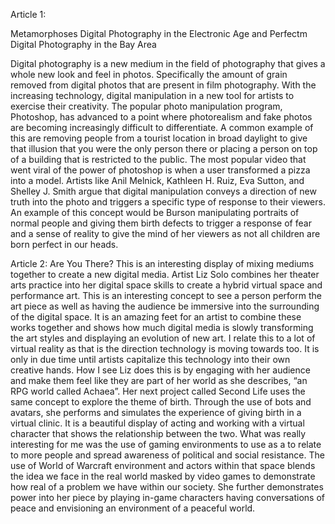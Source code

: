 Article 1: 

Metamorphoses Digital Photography in the Electronic Age and Perfectm Digital Photography in the Bay Area 

Digital photography is a new medium in the field of photography that gives a whole new look and feel in photos. Specifically the amount of grain removed from digital photos that are present in film photography. With the increasing technology, digital manipulation in a new tool for artists to exercise their creativity. 
	The popular photo manipulation program, Photoshop, has advanced to a point where photorealism and fake photos are becoming increasingly difficult to differentiate. A common example of this are removing people from a tourist location in broad daylight to give that illusion that you were the only person there or placing a person on top of a building that is restricted to the public. The most popular video that went viral of the power of photoshop is when a user transformed a pizza into a model.
	Artists like Anil Melnick, Kathleen H. Ruiz, Eva Sutton, and Shelley J. Smith argue that digital manipulation conveys a direction of new truth into the photo and triggers a specific type of response to their viewers. An example of this concept would be Burson manipulating portraits of normal people and giving them birth defects to trigger a response of fear and a sense of reality to give the mind of her viewers as not all children are born perfect in our heads.


Article 2: Are You There?
	This is an interesting display of mixing mediums together to create a new digital media. Artist Liz Solo combines her theater arts practice into her digital space skills to create a hybrid virtual space and performance art. This is an interesting concept to see a person perform the art piece as well as having the audience be immersive into the surrounding of the digital space. It is an amazing feet for an artist to combine these works together and shows how much digital media is slowly transforming the art styles and displaying an evolution of new art.
	I relate this to a lot of virtual reality as that is the direction technology is moving towards too. It is only in due time until artists capitalize this technology into their own creative hands. How I see Liz does this is by engaging with her audience and make them feel like they are part of her world as she describes, “an RPG world called Achaea”. Her next project called Second Life uses the same concept to explore the theme of birth. Through the use of bots and avatars, she performs and simulates the experience of giving birth in a virtual clinic. It is a beautiful display of acting and working with a virtual character that shows the relationship between the two.
	What was really interesting for me was the use of gaming environments to use as a to relate to more people and spread awareness of political and social resistance. The use of World of Warcraft environment and actors within that space blends the idea we face in the real world masked by video games to demonstrate how real of a problem we have within our society. She further demonstrates power into her piece by playing in-game characters having conversations of peace and envisioning an environment of a peaceful world.
